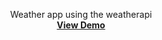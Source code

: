 <p align="center">
Weather app using the weatherapi
<br />
<a href="https://ganud.github.io/weather-app/"><strong>View Demo</strong></a>
</p>
